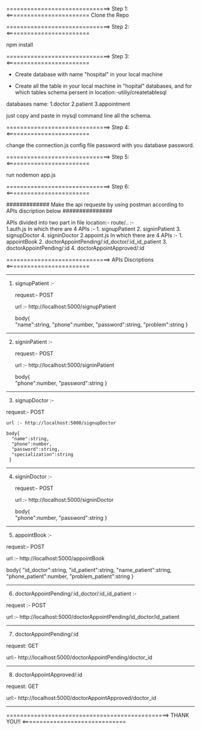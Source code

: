 
==============================> Step 1:<========================
 Clone the Repo

==============================> Step 2:<========================

npm install

==============================> Step 3:<========================
* Create database with name "hospital" in your local machine

* Create all the table in your local machine in "hopital" databases, and for which tables schema persent in location:-utiliy/createtablesql

databases name:
 1.doctor
 2.patient
 3.appointment

 just copy and paste in mysql command line all the schema.

==============================> Step 4:<========================

change the connection.js config file password with you database password.

==============================> Step 5:<========================

run nodemon app.js

==============================> Step 6:<========================

#############   Make the api requeste by using postman according to APIs discription below ###############

APIs divided into two part in file location:- route/.. :-\
  1.auth.js
    In which there are 4 APIs :-
      1. signupPatient 
      2. signinPatient
      3. signupDoctor
      4. signinDoctor
  2.appoint.js
    In which there are 4 APIs :-
      1. appointBook
      2. doctorAppointPending/:id_doctor/:id_id_patient
      3. doctorAppointPending/:id
      4. doctorAppointApproved/:id
     
  

==============================> APIs Discriptions <========================

--------------------------------------------------
1.  signupPatient :-

    request:- POST

    url :- http://localhost:5000/signupPatient

    body{       
         "name":string,
        "phone":number,
        "password":string,
        "problem":string
    }
--------------------------------------------------

2.  signinPatient :-
    
    request:- POST

    url :- http://localhost:5000/signinPatient

    body{          
     "phone":number,
     "password":string
    }

--------------------------------------------------

3. signupDoctor :-

 request:- POST

    url :- http://localhost:5000/signupDoctor

    body{
      "name":string,
      "phone":number,
      "password":string,
      "specialization":string
     }

--------------------------------------------------

4. signinDoctor :-

    request:- POST

    url :- http://localhost:5000/signinDoctor

    body{          
     "phone":number,
     "password":string
    }

--------------------------------------------------

5. appointBook :-

  request:- POST

  url :- http://localhost:5000/appointBook

  body{
    "id_doctor":string,
    "id_patient":string,
    "name_patient":string,
    "phone_patient":number,
    "problem_patient":string
  }

--------------------------------------------------

6. doctorAppointPending/:id_doctor/:id_id_patient :-

 request :- POST

 url :- http://localhost:5000/doctorAppointPending/id_doctor/id_patient


--------------------------------------------------

7. doctorAppointPending/:id

 request: GET

 url:- http://localhost:5000/doctorAppointPending/doctor_id

--------------------------------------------------

8. doctorAppointApproved/:id

 request: GET

 url:- http://localhost:5000/doctorAppointApproved/doctor_id

--------------------------------------------------


===============================================> THANK YOU!! <==============================



